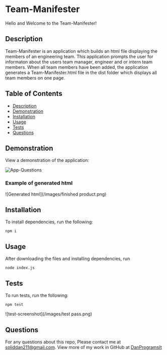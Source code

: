 # Team-Manifester

Hello and Welcome to the Team-Manifester!

## Description

Team-Manifester is an application which builds an html file displaying the members of an engineering team. This application prompts the user for informaton about the users team manager, engineer and or intern team members. When all team members have been added, the application generates a Team-Manifester.html file in the dist folder which displays all team members on one page.


## Table of Contents

* [Description](#description)
* [Demonstration](#demonstration)
* [Installation](#installation)
* [Usage](#usage)
* [Tests](#tests)
* [Questions](#questions)


## Demonstration

View a demonstration of the application: [](https://drive.google.com/file/d/1kX94Q7RXjA6mYBVssedRlcWgtXtDwi7D/view)


![App-Questions](/images/questions.png)


### Example of generated html

![Generated html](/images/finished product.png)



## Installation

To install dependencies, run the following:

`
npm i
`

## Usage

After downloading the files and installing dependencies, run 

`
node index.js
`


## Tests

To run tests, run the following:

`
npm test
`

![test-screenshot](/images/test pass.png)



## Questions

For any questions about this repo, Please contact me at [soliddan211@gmail.com](mailto:soliddan211@gmail.com). View more of my work in GitHub at [DanProgramsIt](https://github.com/DanProgramsIt) 

